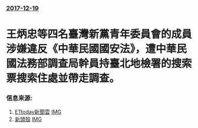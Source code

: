 ### [2017-12-19](/news/2017/12/19/index.md)

##### 
#  王炳忠等四名臺灣新黨青年委員會的成員涉嫌違反《中華民國國安法》，遭中華民國法務部調查局幹員持臺北地檢署的搜索票搜索住處並帶走調查。 




### 信息来源:

1. [ETtoday新聞雲](https://www.ettoday.net/news/20171220/1076374.htm) [IMG](https://cdn2.ettoday.net/images/3000/d3000791.jpg)
2. [新頭殼](https://newtalk.tw/news/view/2017-12-19/107568) [IMG](https://newtalk.tw/resize_action2/s.newtalk.tw/album/news/108/5a38b6689f6f0.JPG?imgmax=800)
